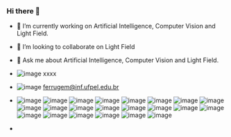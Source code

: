 ### Hi there 👋

- 🔭 I’m currently working on Artificial Intelligence, Computer Vision and Light Field.
- 👯 I’m looking to collaborate on Light Field
- 💬 Ask me about Artificial Intelligence, Computer Vision and Light Field.
- ![image](https://user-images.githubusercontent.com/32166571/160506744-4544e79e-17bd-4b72-b710-ca9eecad463c.png)
xxxx
- ![image](https://user-images.githubusercontent.com/32166571/160506599-650c25a6-e131-4de2-91a6-351a5dcb4ba1.png)
ferrugem@inf.ufpel.edu.br
- ![image](https://user-images.githubusercontent.com/32166571/160506921-1feeb8d3-f87b-4c48-8843-c0562989b893.png) ![image](https://user-images.githubusercontent.com/32166571/160507025-dec1eef9-4680-40c7-b9e8-8f3ba0b865dd.png) ![image](https://user-images.githubusercontent.com/32166571/160507047-8361c7d9-fe95-4f01-b45e-c9695e58a3e3.png) ![image](https://user-images.githubusercontent.com/32166571/160507129-fb898576-8d18-4573-94b3-2fed435ad369.png) ![image](https://user-images.githubusercontent.com/32166571/160507158-f5fa6e97-3652-4184-afe9-bd0bd770b89f.png) ![image](https://user-images.githubusercontent.com/32166571/160507795-ba97be9c-99a1-479c-95c6-86e84398b7f2.png) ![image](https://user-images.githubusercontent.com/32166571/160507831-94b42750-51bd-4247-a7ec-f3be7296a619.png) ![image](https://user-images.githubusercontent.com/32166571/160508015-cae2e521-01e6-4b2d-90af-292a7d2a8413.png) ![image](https://user-images.githubusercontent.com/32166571/160508068-a035f31e-7a47-4b26-91eb-9e1aafaf596d.png) ![image](https://user-images.githubusercontent.com/32166571/160508090-bcc8490b-5337-4e49-9ba6-aaed5d7c6f5e.png) ![image](https://user-images.githubusercontent.com/32166571/160508124-7a7a414b-ea30-46b8-bef3-96193f8507a4.png) ![image](https://user-images.githubusercontent.com/32166571/160508150-4266dae9-a869-4494-ab1e-92564e70d820.png) ![image](https://user-images.githubusercontent.com/32166571/160508203-4342170f-4ef1-4ea3-931f-ea57d4dc48f1.png) ![image](https://user-images.githubusercontent.com/32166571/160508231-f7155b38-bc4c-4f70-8332-5d4dadee0209.png) ![image](https://user-images.githubusercontent.com/32166571/160508263-e4cfaef1-7265-4037-9533-686c2e05216f.png) ![image](https://user-images.githubusercontent.com/32166571/160508296-cbf393ef-a91f-40bb-a071-dcb6ec3686ba.png) ![image](https://user-images.githubusercontent.com/32166571/160508313-9c4546e7-be89-4ece-9b9a-44f3f265ff9d.png) ![image](https://user-images.githubusercontent.com/32166571/160508342-7db3748c-65df-436c-a4ae-fcf6ccfa6c8a.png) ![image](https://user-images.githubusercontent.com/32166571/160508426-e9899172-bfcb-4a0b-86b5-272160306588.png) ![image](https://user-images.githubusercontent.com/32166571/160508486-45f99cf9-1ea0-4e7d-8c38-c2786b60eac5.png) ![image](https://user-images.githubusercontent.com/32166571/160508547-93caa1e7-6aba-4f2e-a77c-034b1382b5d2.png) ![image](https://user-images.githubusercontent.com/32166571/160508592-5df8d175-7baa-4d21-89db-30e1c8f140a5.png)





















- 


